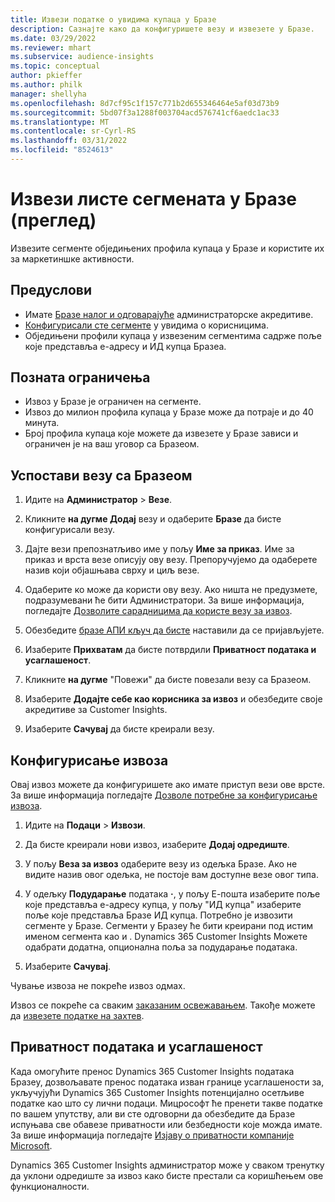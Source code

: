 ```yaml
---
title: Извези податке о увидима купаца у Бразе
description: Сазнајте како да конфигуришете везу и извезете у Бразе.
ms.date: 03/29/2022
ms.reviewer: mhart
ms.subservice: audience-insights
ms.topic: conceptual
author: pkieffer
ms.author: philk
manager: shellyha
ms.openlocfilehash: 8d7cf95c1f157c771b2d655346464e5af03d73b9
ms.sourcegitcommit: 5bd07f3a1288f003704acd576741cf6aedc1ac33
ms.translationtype: MT
ms.contentlocale: sr-Cyrl-RS
ms.lasthandoff: 03/31/2022
ms.locfileid: "8524613"
---
```

# <a name="export-segment-lists-to-braze-preview"></a>Извези листе сегмената у Бразе (преглед)

Извезите сегменте обједињених профила купаца у Бразе и користите их за маркетиншке активности.

## <a name="prerequisites"></a>Предуслови

-   Имате [Бразе налог и одговарајуће](https://www.braze.com/) администраторске акредитиве.
-   [Конфигурисали сте сегменте](segments.md) у увидима о корисницима.
-   Обједињени профили купаца у извезеним сегментима садрже поље које представља е-адресу и ИД купца Бразеа. 

## <a name="known-limitations"></a>Позната ограничења

- Извоз у Бразе је ограничен на сегменте.
- Извоз до милион профила купаца у Бразе може да потраје и до 40 минута. 
- Број профила купаца које можете да извезете у Бразе зависи и ограничен је на ваш уговор са Бразеом.

## <a name="set-up-connection-to-braze"></a>Успостави везу са Бразеом

1. Идите на **Администратор** > **Везе**.

1. Кликните **на дугме Додај** везу и одаберите **Бразе** да бисте конфигурисали везу.

1. Дајте вези препознатљиво име у пољу **Име за приказ**. Име за приказ и врста везе описују ову везу. Препоручујемо да одаберете назив који објашњава сврху и циљ везе.

1. Одаберите ко може да користи ову везу. Ако ништа не предузмете, подразумевани ће бити Администратори. За више информација, погледајте [Дозволите сарадницима да користе везу за извоз](connections.md#allow-contributors-to-use-a-connection-for-exports).

1. Обезбедите [бразе АПИ кључ да бисте](https://www.braze.com/docs/api/basics/) наставили да се пријављујете. 

1. Изаберите **Прихватам** да бисте потврдили **Приватност података и усаглашеност**.

1. Кликните **на дугме** "Повежи" да бисте повезали везу са Бразеом.

1. Изаберите **Додајте себе као корисника за извоз** и обезбедите своје акредитиве за Customer Insights.

1. Изаберите **Сачувај** да бисте креирали везу.

## <a name="configure-an-export"></a>Конфигурисање извоза

Овај извоз можете да конфигуришете ако имате приступ вези ове врсте. За више информација погледајте [Дозволе потребне за конфигурисање извоза](export-destinations.md#set-up-a-new-export).

1. Идите на **Подаци** > **Извози**.

1. Да бисте креирали нови извоз, изаберите **Додај одредиште**.

1. У пољу **Веза за извоз** одаберите везу из одељка Бразе. Ако не видите назив овог одељка, не постоје вам доступне везе овог типа.  

3. У одељку **Подударање** података **·**, у пољу Е-пошта изаберите поље које представља е-адресу купца, у пољу "ИД купца" изаберите поље које представља Бразе ИД купца. Потребно је извозити сегменте у Бразе. Сегменти у Бразеу ће бити креирани под истим именом сегмента као и . Dynamics 365 Customer Insights Можете одабрати додатна, опционална поља за подударање података. 

1. Изаберите **Сачувај**.

Чување извоза не покреће извоз одмах.

Извоз се покреће са сваким [заказаним освежавањем](system.md#schedule-tab). Такође можете да [извезете податке на захтев](export-destinations.md#run-exports-on-demand). 


## <a name="data-privacy-and-compliance"></a>Приватност података и усаглашеност

Када омогућите пренос Dynamics 365 Customer Insights података Бразеу, дозвољавате пренос података изван границе усаглашености за, укључујући Dynamics 365 Customer Insights потенцијално осетљиве податке као што су лични подаци. Мицрософт ће пренети такве податке по вашем упутству, али ви сте одговорни да обезбедите да Бразе испуњава све обавезе приватности или безбедности које можда имате. За више информација погледајте [Изјаву о приватности компаније Microsoft](https://go.microsoft.com/fwlink/?linkid=396732).

Dynamics 365 Customer Insights администратор може у сваком тренутку да уклони одредиште за извоз како бисте престали са коришћењем ове функционалности.
